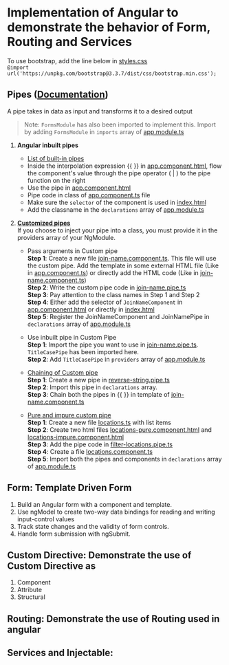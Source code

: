 # Implementation of Angular to demonstrate the behavior of Form, Routing and Services
To use bootstrap, add the line below in [styles.css](src/styles.css)<br>
`
@import url('https://unpkg.com/bootstrap@3.3.7/dist/css/bootstrap.min.css');
`
## Pipes ([Documentation](https://angular.io/guide/pipes#pipes))
A pipe takes in data as input and transforms it to a desired output<br>
>Note: `FormsModule` has also been imported to implement this. Import by adding `FormsModule` in `imports` array of [app.module.ts](src/app/app.module.ts)
      <br>
   1. **Angular inbuilt pipes**
      - [List of built-in pipes](https://angular.io/api?type=pipe)
      - Inside the interpolation expression {{ }} in [app.component.html](src/app/app.component.html), flow the component's value through the pipe operator ( | ) to the pipe function on the right
      - Use the pipe in [app.component.html](src/app/app.component.html)
      - Pipe code in class of [app.component.ts](src/app/app.component.ts) file
      - Make sure the `selector` of the component is used in [index.html](src/index.html)
      - Add the classname in the `declarations` array of [app.module.ts](src/app/app.module.ts)
      
   2. **[Customized pipes](https://angular.io/guide/pipes#custom-pipes)**<br>
   If you choose to inject your pipe into a class, you must provide it in the providers array of your NgModule.<br>
      - Pass arguments in Custom pipe<br>
      **Step 1**: Create a new file [join-name.component.ts](src/app/join-name.component.ts). This file will use the custom pipe. Add the template in some external HTML file (Like in [app.component.ts](src/app/app.component.ts)) or directly add the HTML code (Like in [join-name.component.ts](src/app/join-name.component.ts))  <br>
      **Step 2**: Write the custom pipe code in [join-name.pipe.ts](src/app/join-name.pipe.ts)<br>
      **Step 3**: Pay attention to the class names in Step 1 and Step 2<br>
      **Step 4**: Either add the selector of `JoinNameComponent` in [app.component.html](src/app/app.component.html) or directly in [index.html](src/index.html)<br>
      **Step 5**: Register the JoinNameComponent and JoinNamePipe in `declarations` array of [app.module.ts](src/app/app.module.ts)<br>
      
      - Use inbuilt pipe in Custom Pipe<br>
      **Step 1**: Import the pipe you want to use in [join-name.pipe.ts](src/app/join-name.pipe.ts). `TitleCasePipe` has been imported here. <br>
      **Step 2**: Add `TitleCasePipe` in `providers` array of [app.module.ts](src/app/app.module.ts)<br>

      - [Chaining of Custom pipe](https://angular.io/guide/pipes#chaining-pipes)<br>
      **Step 1**: Create a new pipe in [reverse-string.pipe.ts](src/app/reverse-string.pipe.ts)<br>
      **Step 2**: Import this pipe in `declarations` array.<br>
      **Step 3**: Chain both the pipes in {{ }} in template of [join-name.component.ts](src/app/join-name.component.ts)<br>

      - [Pure and impure custom pipe](https://angular.io/guide/pipes#pure-and-impure-pipes)<br>
      **Step 1**: Create a new file [locations.ts](src/app/locations.ts) with list items<br>
      **Step 2**: Create two html files [locations-pure.component.html](src/app/locations-pure.component.html) and [locations-impure.component.html](src/app/locations-impure.component.html)<br>
      **Step 3**: Add the pipe code in [filter-locations.pipe.ts](filter-locations.pipe.ts)<br>
      **Step 4**: Create a file [locations.component.ts](src/app/locations.component.ts)<br>
      **Step 5**: Import both the pipes and components in `declarations` array of [app.module.ts](src/app/app.module.ts)<br>

## Form: Template Driven Form
   1.  Build an Angular form with a component and template.
   2.  Use ngModel to create two-way data bindings for reading and writing input-control values
   3.  Track state changes and the validity of form controls.
   4.  Handle form submission with ngSubmit.
## Custom Directive: Demonstrate the use of Custom Directive as
   1. Component
   2.  Attribute
   3.  Structural
## Routing: Demonstrate the use of Routing used in angular
## Services and Injectable:
